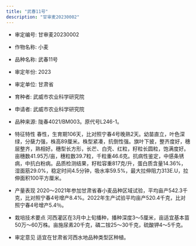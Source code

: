 ```yaml
---
title: "武春11号"
description: "甘审麦20230002"
---
```

* 审定编号:  甘审麦20230002

*  作物名称:  小麦

*  品种名称:  武春11号

*  审定年份:  2023

*  审定单位:  甘肃省

* 育种者:  武威市农业科学研究院

*  申请者:  武威市农业科学研究院

*  品种来源:  陇春4021/BM003。原代号L246-1。

*  特征特性
春性，生育期106天，比对照宁春4号晚熟2天。幼苗直立，叶色深绿，分蘖力强，株高89厘米。株型紧凑，抗倒性强。旗叶下披，整齐度好，穗层整齐，熟相好。穗型长方形，长芒、白壳、红粒，籽粒长圆粒，饱满度好。亩穗数41.95万/亩，穗粒数39.7粒，千粒重46.6克。抗病性鉴定，中感条锈病，中抗白粉病。品质检测结果，籽粒容重817克/升，蛋白质含量14.36%，湿面筋29.0%，稳定时间4.5分钟，吸水率59.5%，最大拉伸阻力313E.U，拉伸面积100平方厘米。

*  产量表现
2020～2021年参加甘肃省春小麦品种区域试验，平均亩产542.3千克，比对照宁春4号增产8.4%。2022年生产试验平均亩产520.4千克，比对照宁春4号增产5.4％。

*  栽培技术要点
河西灌区在3月中上旬播种，播种深度3～5厘米，亩适宜基本苗50万～60万株。亩施尿素20千克，磷二铵25～30千克，硫酸钾4～5千克。 

*  审定意见
适宜在甘肃省河西水地品种类型区种植。
